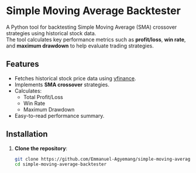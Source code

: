 # Simple Moving Average Backtester

A Python tool for backtesting Simple Moving Average (SMA) crossover strategies using historical stock data.  
The tool calculates key performance metrics such as **profit/loss**, **win rate**, and **maximum drawdown** to help evaluate trading strategies.


## Features
- Fetches historical stock price data using [yfinance](https://pypi.org/project/yfinance/).
- Implements **SMA crossover** strategies.
- Calculates:
  - Total Profit/Loss
  - Win Rate
  - Maximum Drawdown
- Easy-to-read performance summary.


## Installation

1. **Clone the repository**:
   ```bash
   git clone https://github.com/Emmanuel-Agyemang/simple-moving-average-backtester.git
   cd simple-moving-average-backtester
